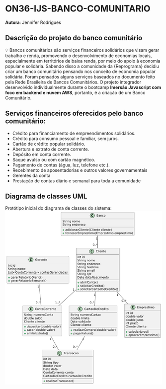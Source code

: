 # ON36-IJS-BANCO-COMUNITARIO
**Autora**: Jennifer Rodrigues

## Descrição do projeto do banco comunitário
💡 Bancos comunitários são serviços financeiros solidários que visam gerar trabalho e renda, promovendo o desenvolvimento de economias locais, especialmente em territórios de baixa renda, por meio do apoio à economia popular e solidária.
Sabendo disso a comunidade da {Reprograma} decidiu criar um banco comunitário pensando nos conceito de economia popular solidária. Foram pensados alguns serviços baseados no documento feito pela Rede Brasileira de Bancos Comunitários.
O projeto integrador desenvolvido individualmente durante o bootcamp **Imersão Javascript com foco em backend e nuvem AWS**, portanto, é a criação de um Banco Comunitário.

## Serviços financeiros oferecidos pelo banco comunitário:
- Crédito para financiamento de empreendimentos solidários.
- Crédito para consumo pessoal e familiar, sem juros.
- Cartão de crédito popular solidário.
- Abertura e extrato de conta corrente.
- Depósito em conta corrente.
- Saque avulso ou com cartão magnético.
- Pagamento de contas (água, luz, telefone etc.).
- Recebimento de aposentadorias e outros valores governamentais
- Gerentes da conta
- Prestação de contas diário e semanal para toda a comunidade

## Diagrama de classes UML
Protótipo inicial do diagrama de classes do sistema:
<img src="imagens/diagrama de classes semana 1.png">